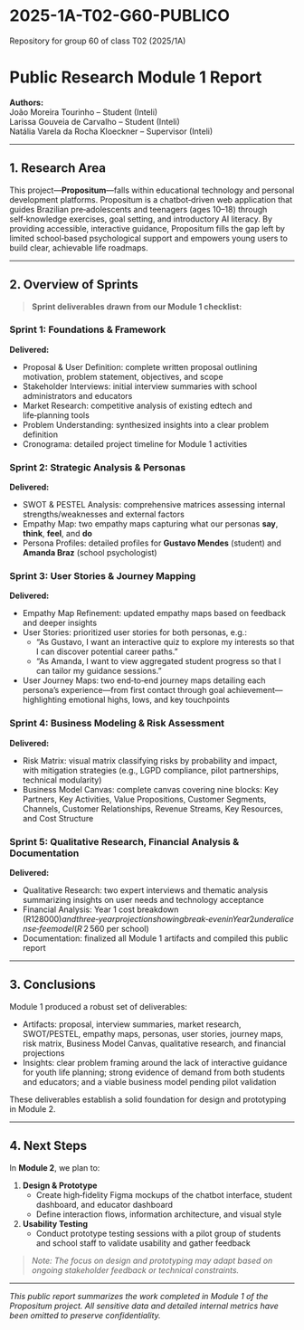 # 2025-1A-T02-G60-PUBLICO
Repository for group 60 of class T02 (2025/1A)

# Public Research Module 1 Report  
**Authors:**  
João Moreira Tourinho – Student (Inteli)  
Larissa Gouveia de Carvalho – Student (Inteli)  
Natália Varela da Rocha Kloeckner – Supervisor (Inteli)  

---  

## 1. Research Area  
This project—**Propositum**—falls within educational technology and personal development platforms. Propositum is a chatbot‑driven web application that guides Brazilian pre‑adolescents and teenagers (ages 10–18) through self‑knowledge exercises, goal setting, and introductory AI literacy. By providing accessible, interactive guidance, Propositum fills the gap left by limited school‑based psychological support and empowers young users to build clear, achievable life roadmaps.  

---  

## 2. Overview of Sprints  

> **Sprint deliverables drawn from our Module 1 checklist:**  

### Sprint 1: Foundations & Framework  
**Delivered:**  
- Proposal & User Definition: complete written proposal outlining motivation, problem statement, objectives, and scope  
- Stakeholder Interviews: initial interview summaries with school administrators and educators  
- Market Research: competitive analysis of existing edtech and life‑planning tools  
- Problem Understanding: synthesized insights into a clear problem definition  
- Cronograma: detailed project timeline for Module 1 activities  

### Sprint 2: Strategic Analysis & Personas  
**Delivered:**  
- SWOT & PESTEL Analysis: comprehensive matrices assessing internal strengths/weaknesses and external factors  
- Empathy Map: two empathy maps capturing what our personas **say**, **think**, **feel**, and **do**  
- Persona Profiles: detailed profiles for **Gustavo Mendes** (student) and **Amanda Braz** (school psychologist)  

### Sprint 3: User Stories & Journey Mapping  
**Delivered:**  
- Empathy Map Refinement: updated empathy maps based on feedback and deeper insights  
- User Stories: prioritized user stories for both personas, e.g.:  
  - “As Gustavo, I want an interactive quiz to explore my interests so that I can discover potential career paths.”  
  - “As Amanda, I want to view aggregated student progress so that I can tailor my guidance sessions.”  
- User Journey Maps: two end‑to‑end journey maps detailing each persona’s experience—from first contact through goal achievement—highlighting emotional highs, lows, and key touchpoints  

### Sprint 4: Business Modeling & Risk Assessment  
**Delivered:**  
- Risk Matrix: visual matrix classifying risks by probability and impact, with mitigation strategies (e.g., LGPD compliance, pilot partnerships, technical modularity)  
- Business Model Canvas: complete canvas covering nine blocks: Key Partners, Key Activities, Value Propositions, Customer Segments, Channels, Customer Relationships, Revenue Streams, Key Resources, and Cost Structure  

### Sprint 5: Qualitative Research, Financial Analysis & Documentation  
**Delivered:**  
- Qualitative Research: two expert interviews and thematic analysis summarizing insights on user needs and technology acceptance  
- Financial Analysis: Year 1 cost breakdown (R$ 128 000) and three‑year projection showing break‑even in Year 2 under a license‑fee model (R$ 2 560 per school)  
- Documentation: finalized all Module 1 artifacts and compiled this public report  

---  

## 3. Conclusions  
Module 1 produced a robust set of deliverables:  
- Artifacts: proposal, interview summaries, market research, SWOT/PESTEL, empathy maps, personas, user stories, journey maps, risk matrix, Business Model Canvas, qualitative research, and financial projections  
- Insights: clear problem framing around the lack of interactive guidance for youth life planning; strong evidence of demand from both students and educators; and a viable business model pending pilot validation  

These deliverables establish a solid foundation for design and prototyping in Module 2.  

---  

## 4. Next Steps  
In **Module 2**, we plan to:  
1. **Design & Prototype**  
   - Create high‑fidelity Figma mockups of the chatbot interface, student dashboard, and educator dashboard  
   - Define interaction flows, information architecture, and visual style  
2. **Usability Testing**  
   - Conduct prototype testing sessions with a pilot group of students and school staff to validate usability and gather feedback  

> _Note: The focus on design and prototyping may adapt based on ongoing stakeholder feedback or technical constraints._  

---  

*This public report summarizes the work completed in Module 1 of the Propositum project. All sensitive data and detailed internal metrics have been omitted to preserve confidentiality.*  

